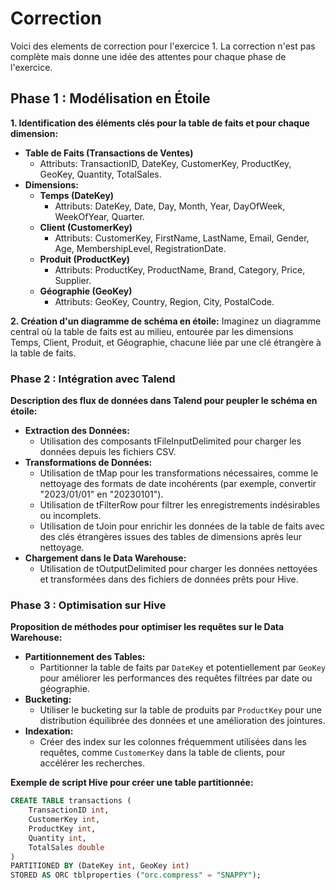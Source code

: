 # Correction

Voici des elements de correction pour l'exercice 1. La correction n'est pas complète mais donne une idée des attentes pour chaque phase de l'exercice.

## Phase 1 : Modélisation en Étoile

**1. Identification des éléments clés pour la table de faits et pour chaque dimension:**

- **Table de Faits (Transactions de Ventes)**
  - Attributs: TransactionID, DateKey, CustomerKey, ProductKey, GeoKey, Quantity, TotalSales.
- **Dimensions:**
  - **Temps (DateKey)**
    - Attributs: DateKey, Date, Day, Month, Year, DayOfWeek, WeekOfYear, Quarter.
  - **Client (CustomerKey)**
    - Attributs: CustomerKey, FirstName, LastName, Email, Gender, Age, MembershipLevel, RegistrationDate.
  - **Produit (ProductKey)**
    - Attributs: ProductKey, ProductName, Brand, Category, Price, Supplier.
  - **Géographie (GeoKey)**
    - Attributs: GeoKey, Country, Region, City, PostalCode.

**2. Création d'un diagramme de schéma en étoile:**
Imaginez un diagramme central où la table de faits est au milieu, entourée par les dimensions Temps, Client, Produit, et Géographie, chacune liée par une clé étrangère à la table de faits.

### Phase 2 : Intégration avec Talend

**Description des flux de données dans Talend pour peupler le schéma en étoile:**

- **Extraction des Données:**
  - Utilisation des composants tFileInputDelimited pour charger les données depuis les fichiers CSV.
- **Transformations de Données:**
  - Utilisation de tMap pour les transformations nécessaires, comme le nettoyage des formats de date incohérents (par exemple, convertir "2023/01/01" en "20230101").
  - Utilisation de tFilterRow pour filtrer les enregistrements indésirables ou incomplets.
  - Utilisation de tJoin pour enrichir les données de la table de faits avec des clés étrangères issues des tables de dimensions après leur nettoyage.
- **Chargement dans le Data Warehouse:**
  - Utilisation de tOutputDelimited pour charger les données nettoyées et transformées dans des fichiers de données prêts pour Hive.

### Phase 3 : Optimisation sur Hive

**Proposition de méthodes pour optimiser les requêtes sur le Data Warehouse:**

- **Partitionnement des Tables:**
  - Partitionner la table de faits par `DateKey` et potentiellement par `GeoKey` pour améliorer les performances des requêtes filtrées par date ou géographie.
- **Bucketing:**
  - Utiliser le bucketing sur la table de produits par `ProductKey` pour une distribution équilibrée des données et une amélioration des jointures.
- **Indexation:**
  - Créer des index sur les colonnes fréquemment utilisées dans les requêtes, comme `CustomerKey` dans la table de clients, pour accélérer les recherches.

**Exemple de script Hive pour créer une table partitionnée:**

```sql
CREATE TABLE transactions (
    TransactionID int,
    CustomerKey int,
    ProductKey int,
    Quantity int,
    TotalSales double
)
PARTITIONED BY (DateKey int, GeoKey int)
STORED AS ORC tblproperties ("orc.compress" = "SNAPPY");
```
